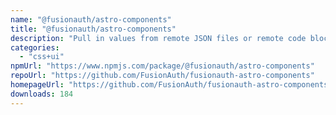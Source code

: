 ```yaml
---
name: "@fusionauth/astro-components"
title: "@fusionauth/astro-components"
description: "Pull in values from remote JSON files or remote code blocks at build time."
categories:
  - "css+ui"
npmUrl: "https://www.npmjs.com/package/@fusionauth/astro-components"
repoUrl: "https://github.com/FusionAuth/fusionauth-astro-components"
homepageUrl: "https://github.com/FusionAuth/fusionauth-astro-components#readme"
downloads: 184
---
```

